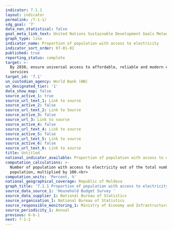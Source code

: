 ```yaml
---
indicator: 7.1.1
layout: indicator
permalink: /7-1-1/
sdg_goal: '7'
data_non_statistical: false
goal_meta_link_text: United Nations Sustainable Development Goals Metadata (PDF 212 KB)
graph_type: line
indicator_name: Proportion of population with access to electricity
indicator_sort_order: 07-01-01
published: true
reporting_status: complete
target: >-
  By 2030, ensure universal access to affordable, reliable and modern energy
  services
target_id: '7.1'
un_custodian_agency: World Bank (WB)
un_designated_tier: '1'
data_show_map: false
source_active_1: true
source_url_text_1: Link to source
source_active_2: false
source_url_text_2: Link to Source
source_active_3: false
source_url_3: Link to source
source_active_4: false
source_url_text_4: Link to source
source_active_5: false
source_url_text_5: Link to source
source_active_6: false
source_url_text_6: Link to source
title: Untitled
national_indicator_available: Proportion of population with access to electricity
computation_calculations: >-
  Number of population with access to electricity out of the total number of
  population, multiplied by 100.<br>
computation_units: 'Percent, %'
national_geographical_coverage: Republic of Moldova
graph_title: '7.1.1 Proportion of population with access to electricity '
source_data_source_1: 'Household Budget Survey '
source_data_supplier_1: National Bureau of Statistics
source_organisation_1: National Bureau of Statistics
source_responsible_monitoring_1: Ministry of Economy and Infrastructure
source_periodicity_1: Annual
previous: 6-b-1
next: 7-1-2
---
```

